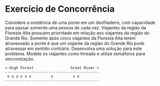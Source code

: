 # Exercício de Concorrência

Considere a existência de uma ponte em um desfiladeiro, com capacidade para passar somente uma pessoa de cada vez. Viajantes da região da Floresta Alta possuem prioridade em relação aos viajantes da região do Grande Rio. Somente após cinco viajantes da Floresta Alta terem atravessado a ponte é que um viajante da região do Grande Rio pode atravessar em sentido contrário. Desenvolva uma solução para este problema. Modele os viajantes como threads e utilize semáforos para sincronização.








```
< High Forest                 Great River >
-------------------------------------------
 o o o o o x         x         x o
-------------------------------------------
```
